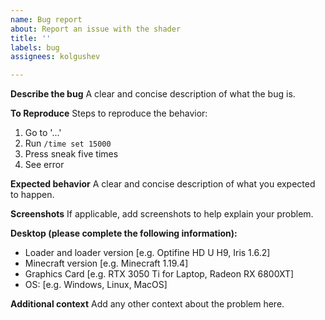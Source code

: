 ```yaml
---
name: Bug report
about: Report an issue with the shader
title: ''
labels: bug
assignees: kolgushev

---
```


**Describe the bug**
A clear and concise description of what the bug is.

**To Reproduce**
Steps to reproduce the behavior:
1. Go to '...'
2. Run `/time set 15000`
3. Press sneak five times
4. See error

**Expected behavior**
A clear and concise description of what you expected to happen.

**Screenshots**
If applicable, add screenshots to help explain your problem.

**Desktop (please complete the following information):**
 - Loader and loader version [e.g. Optifine HD U H9, Iris 1.6.2]
 - Minecraft version [e.g. Minecraft 1.19.4]
 - Graphics Card [e.g. RTX 3050 Ti for Laptop, Radeon RX 6800XT]
 - OS: [e.g. Windows, Linux, MacOS]

**Additional context**
Add any other context about the problem here.
